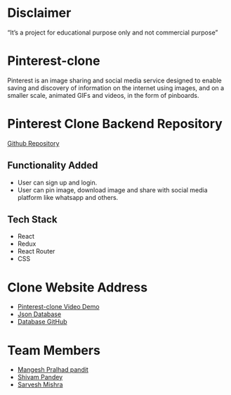 # Disclaimer

“It’s a project for educational purpose only and not commercial purpose”

# Pinterest-clone

Pinterest is an image sharing and social media service designed to enable saving and discovery of information on the internet using images, and on a smaller scale, animated GIFs and videos, in the form of pinboards.

# Pinterest Clone Backend Repository

[Github Repository](https://github.com/SarveshMishra/pinterest-clone-backend)

## Functionality Added

- User can sign up and login.
- User can pin image, download image and share with social media platform like whatsapp and others.

## Tech Stack

- React
- Redux
- React Router
- CSS

# Clone Website Address

- [Pinterest-clone Video Demo](https://www.loom.com/share/63ae4a6f303d41a7be8edc4826644e88)
- [Json Database](https://simple-json-db.herokuapp.com/)
- [Database GitHub](https://github.com/SarveshMishra/json-server)

# Team Members

- [Mangesh Pralhad pandit ](https://github.com/alicehack2020)
- [Shivam Pandey ](https://github.com/shiva-69)
- [Sarvesh Mishra](https://github.com/SarveshMishra/)
